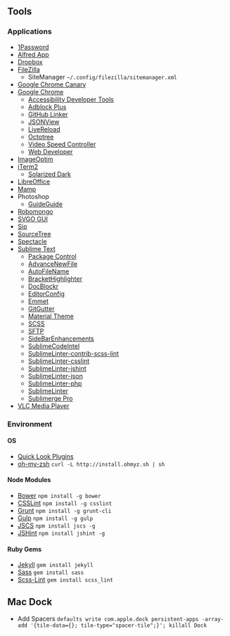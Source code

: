 ## Tools

### Applications
* [1Password](https://agilebits.com/onepassword)
* [Alfred App](http://www.alfredapp.com/)
* [Dropbox](https://www.dropbox.com/)
* [FileZilla](https://filezilla-project.org/)
	* SiteManager `~/.config/filezilla/sitemanager.xml`
* [Google Chrome Canary](https://www.google.de/chrome/browser/canary.html)
* [Google Chrome](http://www.google.com/chrome/)
	* [Accessibility Developer Tools](https://chrome.google.com/webstore/detail/accessibility-developer-t/fpkknkljclfencbdbgkenhalefipecmb)
	* [Adblock Plus](https://adblockplus.org)
	* [GitHub Linker](https://chrome.google.com/webstore/detail/github-linker/jlmafbaeoofdegohdhinkhilhclaklkp)
	* [JSONView](https://chrome.google.com/webstore/detail/jsonview/chklaanhfefbnpoihckbnefhakgolnmc)
	* [LiveReload](http://livereload.com/extensions/)
	* [Octotree](https://chrome.google.com/webstore/detail/octotree/bkhaagjahfmjljalopjnoealnfndnagc)
	* [Video Speed Controller](https://chrome.google.com/webstore/detail/video-speed-controller/nffaoalbilbmmfgbnbgppjihopabppdk)
	* [Web Developer](https://chrome.google.com/webstore/detail/web-developer/bfbameneiokkgbdmiekhjnmfkcnldhhm)
* [ImageOptim](https://imageoptim.com/)
* [iTerm2](https://www.iterm2.com/)
	* [Solarized Dark](http://iterm2colorschemes.com/)
* [LibreOffice](https://de.libreoffice.org/)
* [Mamp](http://www.mamp.info/de/)
* Photoshop
	* [GuideGuide](http://guideguide.me/)
* [Robomongo](http://robomongo.org/)
* [SVGO GUI](https://github.com/svg/svgo-gui)
* [Sip](https://itunes.apple.com/us/app/sip/id507257563)
* [SourceTree](http://www.sourcetreeapp.com/)
* [Spectacle](http://spectacleapp.com/)
* [Sublime Text](http://www.sublimetext.com/)
	* [Package Control](https://packagecontrol.io/installation)
	* [AdvanceNewFile](https://packagecontrol.io/packages/AdvancedNewFile)
	* [AutoFileName](https://packagecontrol.io/packages/AutoFileName)
	* [BracketHighlighter](https://packagecontrol.io/packages/BracketHighlighter)
	* [DocBlockr](https://packagecontrol.io/packages/DocBlockr)
	* [EditorConfig](https://packagecontrol.io/packages/EditorConfig)
	* [Emmet](https://packagecontrol.io/packages/Emmet)
	* [GitGutter](https://packagecontrol.io/packages/GitGutter)
	* [Material Theme](https://packagecontrol.io/packages/Material%20Theme)
	* [SCSS](https://packagecontrol.io/packages/SCSS)
	* [SFTP](https://packagecontrol.io/packages/SFTP)
	* [SideBarEnhancements](https://packagecontrol.io/packages/SideBarEnhancements)
	* [SublimeCodeIntel](https://packagecontrol.io/packages/SublimeCodeIntel)
	* [SublimeLinter-contrib-scss-lint](https://packagecontrol.io/packages/SublimeLinter-contrib-scss-lint)
	* [SublimeLinter-csslint](https://packagecontrol.io/packages/SublimeLinter-csslint)
	* [SublimeLinter-jshint](https://packagecontrol.io/packages/SublimeLinter-jshint)
	* [SublimeLinter-json](https://packagecontrol.io/packages/SublimeLinter-json)
	* [SublimeLinter-php](https://packagecontrol.io/packages/SublimeLinter-php)
	* [SublimeLinter](https://packagecontrol.io/packages/SublimeLinter)
	* [Sublimerge Pro](https://packagecontrol.io/packages/Sublimerge%20Pro)
* [VLC Media Player](http://www.videolan.org/vlc/)

### Environment
#### OS
* [Quick Look Plugins](https://github.com/sindresorhus/quick-look-plugins)
* [oh-my-zsh](https://github.com/robbyrussell/oh-my-zsh) `curl -L http://install.ohmyz.sh | sh`

#### Node Modules
* [Bower](http://bower.io/) `npm install -g bower`
* [CSSLint](https://github.com/CSSLint/csslint) `npm install -g csslint`
* [Grunt](http://gruntjs.com/) `npm install -g grunt-cli`
* [Gulp](http://gulpjs.com/) `npm install -g gulp`
* [JSCS](https://github.com/jscs-dev/node-jscs) `npm install jscs -g`
* [JSHint](http://jshint.com/docs/) `npm install jshint -g`

#### Ruby Gems
* [Jekyll](https://jekyllrb.com/) `gem install jekyll`
* [Sass](http://sass-lang.com/) `gem install sass`
* [Scss-Lint](https://github.com/brigade/scss-lint) `gem install scss_lint`

## Mac Dock
* Add Spacers `defaults write com.apple.dock persistent-apps -array-add '{tile-data={}; tile-type="spacer-tile";}'; killall Dock`

